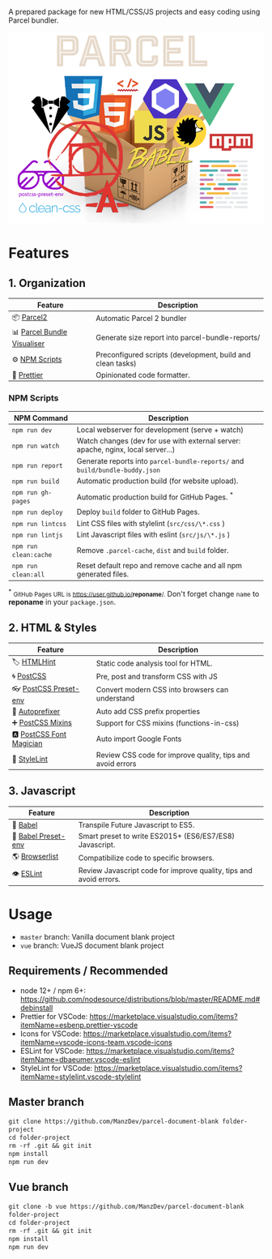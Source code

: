 A prepared package for new HTML/CSS/JS projects and easy coding using Parcel bundler.

![parcel-document-blank starter-kit](src/img/parcel-document-blank.png)

# Features

## 1. Organization

| Feature                           | Description                                                |
| --------------------------------- | ---------------------------------------------------------- |
| 📦 [Parcel2][1]                   | Automatic Parcel 2 bundler                                 |
| 📊 [Parcel Bundle Visualiser][16] | Generate size report into parcel-bundle-reports/           |
| ⚙️ [NPM Scripts][2]               | Preconfigured scripts (development, build and clean tasks) |
| 🦋 [Prettier][14]                 | Opinionated code formatter.                                |

[1]: https://v2.parceljs.org/
[2]: https://docs.npmjs.com/misc/scripts
[14]: https://prettier.io/
[16]: https://v2.parceljs.org/features/production/

### NPM Scripts

| NPM Command              | Description                                                                           |
| ------------------------ | ------------------------------------------------------------------------------------- |
| `npm run dev`            | Local webserver for development (serve + watch)                                       |
| `npm run watch`          | Watch changes (dev for use with external server: apache, nginx, local server...)      |
| `npm run report`         | Generate reports into `parcel-bundle-reports/` and `build/bundle-buddy.json`          |
| `npm run build`          | Automatic production build (for website upload).                                      |
| `npm run gh-pages`       | Automatic production build for GitHub Pages. <sup>\*</sup>                            |
| `npm run deploy`         | Deploy `build` folder to GitHub Pages.                                                |
| `npm run lintcss`        | Lint CSS files with stylelint (`src/css/\*.css` )                                     |
| `npm run lintjs`         | Lint Javascript files with eslint (`src/js/\*.js` )                                   |
| `npm run clean:cache`    | Remove `.parcel-cache`, `dist` and `build` folder.                                    |
| `npm run clean:all`      | Reset default repo and remove cache and all npm generated files.                      |

<sup>\*</sup> <small>GitHub Pages URL is https://user.github.io/<strong>reponame</strong>/.</small> Don't forget change `name` to **reponame** in your `package.json`.</small><br>

## 2. HTML & Styles

| Feature                       | Description                                                |
| ----------------------------- | ---------------------------------------------------------- |
| 🏷️ [HTMLHint][15]             | Static code analysis tool for HTML.                        |
| 🌀 [PostCSS][3]               | Pre, post and transform CSS with JS                        |
| 👓 [PostCSS Preset-env][4]    | Convert modern CSS into browsers can understand            |
| 🍂 [Autoprefixer][5]          | Auto add CSS prefix properties                             |
| ➕ [PostCSS Mixins][6]        | Support for CSS mixins (functions-in-css)                  |
| 🅰️ [PostCSS Font Magician][7] | Auto import Google Fonts                                   |
| 🤵 [StyleLint][9]             | Review CSS code for improve quality, tips and avoid errors |

[3]: https://postcss.org/
[4]: https://preset-env.cssdb.org/features
[5]: https://autoprefixer.github.io/
[6]: https://github.com/postcss/postcss-mixins
[7]: https://github.com/jonathantneal/postcss-font-magician
[9]: https://stylelint.io/
[15]: https://htmlhint.com/

## 3. Javascript

| Feature                   | Description                                                        |
| ------------------------- | ------------------------------------------------------------------ |
| 💼 [Babel][10]            | Transpile Future Javascript to ES5.                                |
| 🎁 [Babel Preset-env][11] | Smart preset to write ES2015+ (ES6/ES7/ES8) Javascript.            |
| 🌎 [Browserlist][12]      | Compatibilize code to specific browsers.                           |
| 👁️ [ESLint][13]           | Review Javascript code for improve quality, tips and avoid errors. |

[10]: https://babeljs.io/
[11]: https://babeljs.io/docs/en/babel-preset-env
[12]: https://browserl.ist/
[13]: https://eslint.org/

# Usage

- `master` branch: Vanilla document blank project
- `vue` branch: VueJS document blank project

## Requirements / Recommended

- node 12+ / npm 6+: https://github.com/nodesource/distributions/blob/master/README.md#debinstall
- Prettier for VSCode: https://marketplace.visualstudio.com/items?itemName=esbenp.prettier-vscode
- Icons for VSCode: https://marketplace.visualstudio.com/items?itemName=vscode-icons-team.vscode-icons
- ESLint for VSCode: https://marketplace.visualstudio.com/items?itemName=dbaeumer.vscode-eslint
- StyleLint for VSCode: https://marketplace.visualstudio.com/items?itemName=stylelint.vscode-stylelint

## Master branch

```
git clone https://github.com/ManzDev/parcel-document-blank folder-project
cd folder-project
rm -rf .git && git init
npm install
npm run dev
```

## Vue branch

```
git clone -b vue https://github.com/ManzDev/parcel-document-blank folder-project
cd folder-project
rm -rf .git && git init
npm install
npm run dev
```
